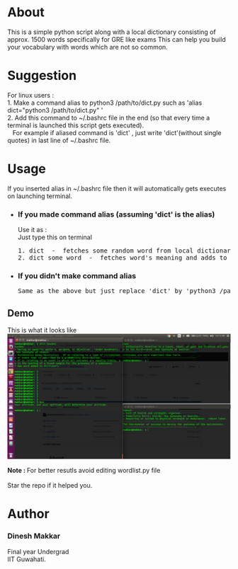 <h1>About</h1>
This is a simple python script along with a local dictionary consisting of approx. 1500 words specifically for GRE like exams 
This can help you build your vocabulary with words which are not so common.

<h1>Suggestion</h1>
For linux users : <br>
1. Make a command alias to python3 /path/to/dict.py such as 'alias dict="python3 /path/to/dict.py" ' <br>
2. Add this command to ~/.bashrc file in the end (so that every time a terminal is launched this script gets executed). <br>
&nbsp &nbspFor example if aliased command is 'dict' , just write 'dict'(without single quotes) in last line of ~/.bashrc file.

<h1>Usage</h1>
If you inserted alias in ~/.bashrc file then it will automatically gets executes on launching terminal. 
<ul>
<li>
<h3>If you made command alias (assuming 'dict' is the alias) </h3>
Use it as : <br> Just type this on terminal 
<pre>
1. dict  -  fetches some random word from local dictionary and shows its meaning
2. dict some_word  -  fetches word's meaning and adds to local dictionary if it's not there already. (Thus keeps building dictionary on encounter with new word.)
</pre>
</li>
<li>
<h3>If you didn't make command alias</h3>
<pre>
Same as the above but just replace 'dict' by 'python3 /path/to/dict.py'
</pre>
</li>
</ul>

<h2>Demo</h2>
This is what it looks like
<img src="https://raw.githubusercontent.com/dineshmakkar079/dictionary/master/sample.png">

<strong>Note : </strong> For better resutls avoid editing wordlist.py file
<br><br>
Star the repo if it helped you.

<h1>Author</h1>
<h3>Dinesh Makkar</h3>
Final year Undergrad<br>
IIT Guwahati.

